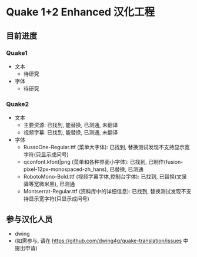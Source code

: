 # Quake 1+2 Enhanced 汉化工程

## 目前进度

### Quake1

- 文本
  - 待研究
- 字体
  - 待研究

### Quake2

- 文本
  - 主要资源: 已找到, 能替换, 已测通, 未翻译
  - 视频字幕: 已找到, 能替换, 已测通, 未翻译
- 字体
  - RussoOne-Regular.ttf (菜单大字体): 已找到, 替换测试发现不支持显示宽字符(只显示成问号)
  - qconfont.kfont|png (菜单和各种界面小字体): 已找到, 已制作(fusion-pixel-12px-monospaced-zh_hans), 已替换, 已测通
  - RobotoMono-Bold.ttf (视频字幕字体,控制台字体): 已找到, 已替换(文泉驿等宽微米黑), 已测通
  - Montserrat-Regular.ttf (资料库中的详细信息): 已找到, 替换测试发现不支持显示宽字符(只显示成问号)

## 参与汉化人员

- dwing
- (如需参与, 请在 https://github.com/dwing4g/quake-translation/issues 中提出申请)
